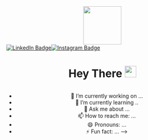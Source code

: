 <div id="header" align="center">
  <img src= https://i.gifer.com/39Cg.gif width="100"/>

  <div id="badges" align="center" style="display: flex; flex-direction: column; justify-content: center">
    <div style="display: flex">
      <a href="https://www.linkedin.com/in/kristian-adi-0a527b2a2/">
        <img src="https://img.shields.io/badge/LinkedIn-blue?style=for-the-badge&logo=linkedin&logoColor=white" alt="LinkedIn Badge"/>
      </a>
      <a href="https://instagram.com/Ian_krist/">
        <img src="https://img.shields.io/badge/Instagram-E4405F?style=for-the-badge&logo=instagram&logoColor=white" alt="Instagram Badge"/>
      </a>
    </div>

  <h1 align="center">
    Hey There
    <img src="https://i.gifer.com/39Cg.gif" width="30"/>
  </h1>
</div>

- 🔭 I’m currently working on ...
- 🌱 I’m currently learning ..
- 💬 Ask me about ...
- 📫 How to reach me: ...
- 😄 Pronouns: ...
- ⚡ Fun fact: ...
-->
